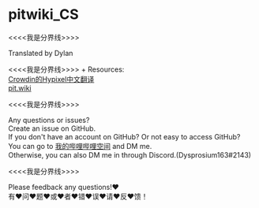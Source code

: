 # pitwiki_CS 

<<<<我是分界线>>>>

 Translated by Dylan     

<<<<我是分界线>>>>
+
 Resources:                                   
 [Crowdin的Hypixel中文翻译](https://crowdin.com/project/hypixel/zh-CN)     
 [pit.wiki](https://pit.wiki/)     

<<<<我是分界线>>>>

 Any questions or issues?     
 Create an issue on GitHub.     
 If you don't have an account on GitHub? Or not easy to access GitHub?     
 You can go to [我的哔哩哔哩空间](https://space.bilibili.com/693470532) and DM me.     
 Otherwise, you can also DM me in through Discord.(Dysprosium163#2143)     

<<<<我是分界线>>>>

Please feedback any questions!:heart:     
有:heart:问:heart:题:heart:或:heart:者:heart:错:heart:误:heart:请:heart:反:heart:馈！